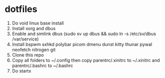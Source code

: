 # dotfiles

1. Do void linux base install 
2. Install xorg and dbus
3. Enable and simlink dbus (sudo sv up dbus && sudo ln -s /etc/sv/dbus /var/service)
4. Install bspwm sxhkd polybar picom dmenu dunst kitty thunar pywal neofetch nitrogen git
5. Clone this repo
6. Copy all folders to ~/.config then copy parentrc/.xinitrc to ~/.xinitrc and parentrc/.bashrc to ~/.bashrc
7. Do startx